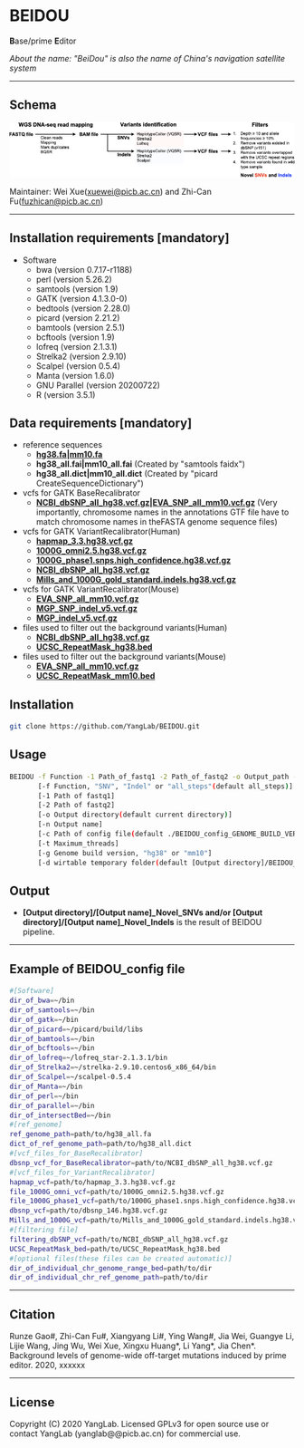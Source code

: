 # BEIDOU 
**B**ase/prime **E**ditor  

*About the name: "BeiDou" is also the name of China's navigation satellite system*

-----------------------------------

## Schema
![image](doc/BEIDOU_workflow.001.png)

Maintainer: Wei Xue(xuewei@picb.ac.cn) and Zhi-Can Fu(fuzhican@picb.ac.cn)

-----------------------------------

## Installation requirements [mandatory]
* Software
    - bwa (version 0.7.17-r1188)
    - perl (version 5.26.2)
    - samtools (version 1.9)
    - GATK (version 4.1.3.0-0)
    - bedtools (version 2.28.0)
    - picard (version 2.21.2)
    - bamtools (version 2.5.1)
    - bcftools (version 1.9)
    - lofreq (version 2.1.3.1) 
    - Strelka2 (version 2.9.10)
    - Scalpel (version 0.5.4)
    - Manta (version 1.6.0)
    - GNU Parallel (version 20200722)
    - R (version 3.5.1)

## Data requirements [mandatory]
* reference sequences
    - **[hg38.fa](https://hgdownload.soe.ucsc.edu/goldenPath/hg38/bigZips/hg38.fa.gz)|[mm10.fa](https://hgdownload.soe.ucsc.edu/goldenPath/mm10/bigZips/mm10.fa.gz)**
    - **hg38_all.fai|mm10_all.fai** (Created by "samtools faidx")
    - **hg38_all.dict|mm10_all.dict** (Created by "picard CreateSequenceDictionary")
* vcfs for GATK BaseRecalibrator
    - **[NCBI_dbSNP_all_hg38.vcf.gz](https://ftp.ncbi.nih.gov/snp/organisms/human_9606/VCF/00-All.vcf.gz)|[EVA_SNP_all_mm10.vcf.gz](http://ftp.ebi.ac.uk/pub/databases/eva/rs_releases/release_1/by_species/Mouse_10090/GRCm38.p4/GCA_000001635.6_current_ids.vcf.gz)** (Very importantly, chromosome names in the annotations GTF file have to match chromosome names in theFASTA genome sequence files)
* vcfs for GATK VariantRecalibrator(Human)
    - **[hapmap_3.3.hg38.vcf.gz](https://console.cloud.google.com/storage/browser/_details/genomics-public-data/resources/broad/hg38/v0/hapmap_3.3.hg38.vcf.gz)** 
    - **[1000G_omni2.5.hg38.vcf.gz](https://console.cloud.google.com/storage/browser/_details/genomics-public-data/resources/broad/hg38/v0/1000G_omni2.5.hg38.vcf.gz)** 
    - **[1000G_phase1.snps.high_confidence.hg38.vcf.gz](https://console.cloud.google.com/storage/browser/_details/genomics-public-data/resources/broad/hg38/v0/1000G_phase1.snps.high_confidence.hg38.vcf.gz)** 
    - **[NCBI_dbSNP_all_hg38.vcf.gz](https://ftp.ncbi.nih.gov/snp/organisms/human_9606/VCF/00-All.vcf.gz)** 
    - **[Mills_and_1000G_gold_standard.indels.hg38.vcf.gz](https://console.cloud.google.com/storage/browser/_details/genomics-public-data/resources/broad/hg38/v0/Mills_and_1000G_gold_standard.indels.hg38.vcf.gz)** 
* vcfs for GATK VariantRecalibrator(Mouse)
    - **[EVA_SNP_all_mm10.vcf.gz](http://ftp.ebi.ac.uk/pub/databases/eva/rs_releases/release_1/by_species/Mouse_10090/GRCm38.p4/GCA_000001635.6_current_ids.vcf.gz)** 
    - **[MGP_SNP_indel_v5.vcf.gz](https://console.cloud.google.com/storage/browser/_details/genomics-public-data/resources/broad/hg38/v0/1000G_omni2.5.hg38.vcf.gz)** 
    - **[MGP_indel_v5.vcf.gz](https://console.cloud.google.com/storage/browser/_details/genomics-public-data/resources/broad/hg38/v0/1000G_phase1.snps.high_confidence.hg38.vcf.gz)** 
* files used to filter out the background variants(Human)
    - **[NCBI_dbSNP_all_hg38.vcf.gz](https://ftp.ncbi.nih.gov/snp/organisms/human_9606/VCF/00-All.vcf.gz)** 
    - **[UCSC_RepeatMask_hg38.bed](https://genome.ucsc.edu/cgi-bin/hgTables)** 
* files used to filter out the background variants(Mouse)
    - **[EVA_SNP_all_mm10.vcf.gz](http://ftp.ebi.ac.uk/pub/databases/eva/rs_releases/release_1/by_species/Mouse_10090/GRCm38.p4/GCA_000001635.6_current_ids.vcf.gz)** 
    - **[UCSC_RepeatMask_mm10.bed](https://genome.ucsc.edu/cgi-bin/hgTables)** 

## Installation
```bash
git clone https://github.com/YangLab/BEIDOU.git
```

## Usage
```bash
BEIDOU -f Function -1 Path_of_fastq1 -2 Path_of_fastq2 -o Output_path -n Output_name -c Path_of_config_file -t number_of_maximum_threads -g genome_build_version -d tmp_folder
       [-f Function, "SNV", "Indel" or "all_steps"(default all_steps)]
       [-1 Path of fastq1]
       [-2 Path of fastq2]
       [-o Output directory(default current directory)]
       [-n Output name]
       [-c Path of config file(default ./BEIDOU_config_GENOME_BUILD_VERSION)]
       [-t Maximum_threads]
       [-g Genome build version, "hg38" or "mm10"]
       [-d wirtable temporary folder(default [Output directory]/BEIDOU_tmp)]
```


## Output
* **[Output directory]/[Output name]_Novel_SNVs and/or [Output directory]/[Output name]_Novel_Indels** is the result of BEIDOU pipeline.

-----------------------------------

## Example of BEIDOU_config file
```bash
#[Software]
dir_of_bwa=~/bin
dir_of_samtools=~/bin
dir_of_gatk=~/bin
dir_of_picard=~/picard/build/libs
dir_of_bamtools=~/bin
dir_of_bcftools=~/bin
dir_of_lofreq=~/lofreq_star-2.1.3.1/bin
dir_of_Strelka2=~/strelka-2.9.10.centos6_x86_64/bin
dir_of_Scalpel=~/scalpel-0.5.4
dir_of_Manta=~/bin
dir_of_perl=~/bin
dir_of_parallel=~/bin
dir_of_intersectBed=~/bin
#[ref_genome]
ref_genome_path=path/to/hg38_all.fa
dict_of_ref_genome_path=path/to/hg38_all.dict
#[vcf_files_for_BaseRecalibrator]
dbsnp_vcf_for_BaseRecalibrator=path/to/NCBI_dbSNP_all_hg38.vcf.gz
#[vcf_files_for_VariantRecalibrator]
hapmap_vcf=path/to/hapmap_3.3.hg38.vcf.gz
file_1000G_omni_vcf=path/to/1000G_omni2.5.hg38.vcf.gz
file_1000G_phase1_vcf=path/to/1000G_phase1.snps.high_confidence.hg38.vcf.gz
dbsnp_vcf=path/to/dbsnp_146.hg38.vcf.gz
Mills_and_1000G_vcf=path/to/Mills_and_1000G_gold_standard.indels.hg38.vcf.gz
#[filtering file]
filtering_dbSNP_vcf=path/to/NCBI_dbSNP_all_hg38.vcf.gz
UCSC_RepeatMask_bed=path/to/UCSC_RepeatMask_hg38.bed
#[optional files(these files can be created automatic)]
dir_of_individual_chr_genome_range_bed=path/to/dir
dir_of_individual_chr_ref_genome_path=path/to/dir
```
-----------------------------------

## Citation
Runze Gao#, Zhi-Can Fu#, Xiangyang Li#, Ying Wang#, Jia Wei, Guangye Li, Lijie Wang, Jing Wu, Wei Xue, Xingxu Huang\*, Li Yang\*, Jia Chen\*. Background levels of genome-wide off-target mutations induced by prime editor. 2020, xxxxxx

-----------------------------------

## License
Copyright (C) 2020 YangLab. Licensed GPLv3 for open source use or contact YangLab (yanglab@@picb.ac.cn) for commercial use.
